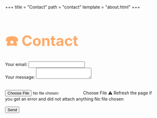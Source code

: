 +++
title = "Contact"
path = "contact"
template = "about.html"
+++

<h1 style="color: #ffaa69">☎️ Contact</h1>

<style>
    h1 {
        font-size: 3rem;
        line-height: 1.5;
    }

    form {
        margin-bottom: 2rem;
    }
</style>
</style>

<div class="form-container">
    <form
        action="https://formspree.io/f/mgebnllj"
        method="POST"
        enctype=multipart/form-data
    >
        <label>
            Your email:
            <input required type="email" name="email">
        </label>
        <label><br>
            Your message:
            <textarea required name="message"></textarea>
        </label><br><br>
        <div class="file-container"><br>
            <input type="file" name="attachment" id="attachment" onchange="updateFileName()">
            <label for="attachment">Choose File</label>
            <span class="tooltip">⚠️ Refresh the page if you get an error and did not attach anything</span>
            <span class="file-name" id="file-name">No file chosen</span>
        </div><br>
        <button type="submit">Send</button>
    </form>
</div>

<script>
    function updateFileName() {
        const input = document.getElementById('attachment');
        const fileName = document.getElementById('file-name');
        if (input.files && input.files[0]) {
            fileName.textContent = input.files[0].name;
        } else {
            fileName.textContent = 'No file chosen';
        }
    }
</script>